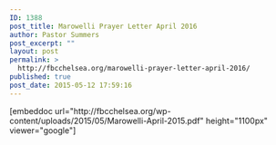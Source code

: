 ```yaml
---
ID: 1388
post_title: Marowelli Prayer Letter April 2016
author: Pastor Summers
post_excerpt: ""
layout: post
permalink: >
  http://fbcchelsea.org/marowelli-prayer-letter-april-2016/
published: true
post_date: 2015-05-12 17:59:16
---
```

<p>[embeddoc url="http://fbcchelsea.org/wp-content/uploads/2015/05/Marowelli-April-2015.pdf" height="1100px" viewer="google"]</p>